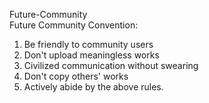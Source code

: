 Future-Community\
Future Community Convention: 
1. Be friendly to community users 
2. Don't upload meaningless works 
3. Civilized communication without swearing 
4. Don't copy others' works 
5. Actively abide by the above rules.
